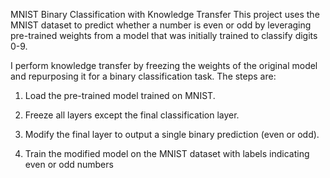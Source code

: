 MNIST Binary Classification with Knowledge Transfer
This project uses the MNIST dataset to predict whether a number is even or odd by leveraging pre-trained weights from a model that was initially trained to classify digits 0-9.

I perform knowledge transfer by freezing the weights of the original model and repurposing it for a binary classification task. The steps are:

1. Load the pre-trained model trained on MNIST.

2. Freeze all layers except the final classification layer.

3. Modify the final layer to output a single binary prediction (even or odd).

4. Train the modified model on the MNIST dataset with labels indicating even or odd numbers
